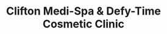 ---
title: "Clifton Medi-Spa & Defy-Time Cosmetic Clinic"
url: /bristol/clifton-medi-spa-und-defy-time-cosmetic-clinic/
shop: Kosmetik
---